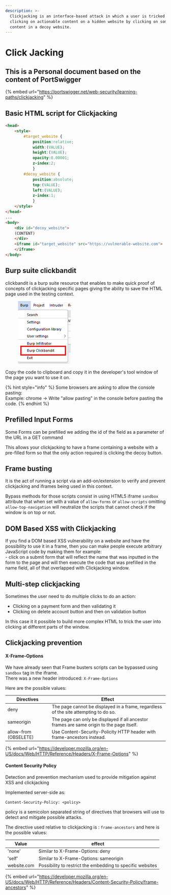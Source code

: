 ```yaml
---
description: >-
  Clickjacking is an interface-based attack in which a user is tricked into
  clicking on actionable content on a hidden website by clicking on some other
  content in a decoy website.
---
```


# Click Jacking

## This is a Personal document based on the content of PortSwigger

{% embed url="https://portswigger.net/web-security/learning-paths/clickjacking" %}

## Basic HTML script for Clickjacking

```html
<head>
	<style>
		#target_website {
			position:relative;
			width:(VALUE);
			height:(VALUE);
			opacity:0.00001;
			z-index:2;
			}
		#decoy_website {
			position:absolute;
			top:(VALUE);
			left:(VALUE);
			z-index:1;
			}
	</style>
</head>
...
<body>
	<div id="decoy_website">
	(CONTENT)
	</div>
	<iframe id="target_website" src="https://vulnerable-website.com">
	</iframe>
</body>
```

## Burp suite clickbandit

clickbandit is a burp suite resource that enables to make quick proof of concepts of clickjacking specific pages giving the ability to save the HTML page used in the testing context.

<figure><img src="../.gitbook/assets/image (11).png" alt=""><figcaption></figcaption></figure>

Copy the code to clipboard and copy it in the developer's tool window of the page you want to use it on.

{% hint style="info" %}
Some browsers are asking to allow the console pasting:\
Example: chrome -> Write "allow pasting" in the console before pasting the code.
{% endhint %}

## Prefilled Input Forms

Some Forms can be prefilled we adding the id of the field as a parameter of the URL in a GET command

This allows your clickjacking to have a frame containing a website with a pre-filled form so that the only action required is clicking the decoy button.



## Frame busting

It is the act of running a script via an add-on/extension to verify and prevent clickjacking and iframes being used in this context.

Bypass methods for those scripts consist in using HTML5 iframe `sandbox` attribute that when set with a value of `allow-forms` or `allow-scripts` omitting `allow-top-navigation` will neutralize the scripts that cannot check if the window is on top or not.



## DOM Based XSS with Clickjacking

If you find a DOM based XSS vulnerability on a website and have the possibility to use it in a frame, then you can make people execute arbitrary JavaScript code by making them for example:\
\- click on a submit form that will reflect the name that was inputted in the form to the page and will then execute the code that was prefilled in the name field, all of that overlapped with Clickjacking window.



## Multi-step clickjacking

Sometimes the user need to do multiple clicks to do an action:

* Clicking on a payment form and then validating it
* Clicking on delete account button and then on validation button

In this case it it possible to build more complex HTML to trick the user into clicking at different parts of the window.



## Clickjacking prevention

#### X-Frame-Options

We have already seen that Frame busters scripts can be bypassed using `sandbox` tag in the iframe.\
There was a new header introduced: `X-Frame-Options`&#x20;

Here are the possible values:

| Directives            | Effect                                                                                    |
| --------------------- | ----------------------------------------------------------------------------------------- |
| deny                  | The page cannot be displayed in a frame, regardless of the site attempting to do so.      |
| sameorigin            | The page can only be displayed if all ancestor frames are same origin to the page itself. |
| allow-from (OBSELETE) | Use Content-Security-Policity HTTP header with frame-ancestors instead.                   |

{% embed url="https://developer.mozilla.org/en-US/docs/Web/HTTP/Reference/Headers/X-Frame-Options" %}

#### Content Security Policy

Detection and prevention mechanism used to provide mitigation against XSS and clickjacking

Implemented server-side as:

```
Content-Security-Policy: <policy>
```

policy is a semicolon separated string of directives that browsers will use to detect and mitigate possible attacks.

The directive used relative to clickjacking is : `frame-ancestors` and here is the possible values:

| Value       | effect                                                     |
| ----------- | ---------------------------------------------------------- |
| 'none'      | Similar to X-Frame-Options: deny                           |
| 'self'      | Similar to X-Frame-Options: sameorigin                     |
| website.com | Possibility to restrict the embedding to specific websites |

{% embed url="https://developer.mozilla.org/en-US/docs/Web/HTTP/Reference/Headers/Content-Security-Policy/frame-ancestors" %}
